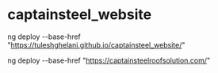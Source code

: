 # captainsteel_website


ng deploy --base-href "https://tuleshghelani.github.io/captainsteel_website/"

ng deploy --base-href "https://captainsteelroofsolution.com/"
